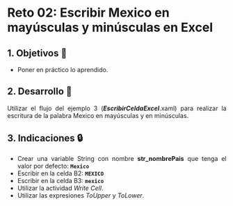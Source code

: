 # Reto 02: Escribir Mexico en mayúsculas y minúsculas en Excel

<div style="text-align: justify;">

## 1. Objetivos :dart:

- Poner en práctico lo aprendido.

## 2. Desarrollo :hammer:

Utilizar el flujo del ejemplo 3 (***EscribirCeldaExcel***.xaml) para realizar la escritura de la palabra Mexico en mayúsculas y en minúsculas.

## 3. Indicaciones :lock:

- Crear una variable String con nombre **str_nombrePais** que tenga el valor por defecto: **`Mexico`**
- Escribir en la celda B2: **`MEXICO`**
- Escribir en la celda B3: **`mexico`**
- Utilizar la actividad *Write Cell*.
- Utilizar las expresiones *ToUpper* y *ToLower*.

</div>